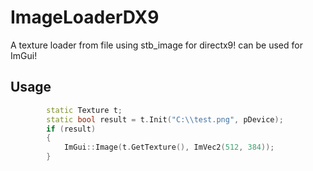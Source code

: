 # ImageLoaderDX9
A texture loader from file using stb_image for directx9! can be used for ImGui!

## Usage

```cpp
        static Texture t;
        static bool result = t.Init("C:\\test.png", pDevice);
        if (result)
        {
            ImGui::Image(t.GetTexture(), ImVec2(512, 384));
        }
```
